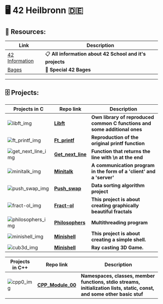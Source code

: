 # :desktop_computer: 42 Heilbronn :de:

## :floppy_disk: Resources:

Link | Description
---|---
[42 Information](https://github.com/jotavare/42-resources) | :clipboard: **All information about 42 School and it's projects**
[Bages](https://github.com/Tilek12/42-project-badges) | :star2: **Special 42 Bages**

---

## :file_cabinet:  Projects:

Projects in C| Repo link | Description
---|---|---
![libft_img](https://github.com/Tilek12/42-project-badges/blob/main/badges/libftm.png) | **[Libft](https://github.com/Tilek12/42HN-libft)** |  **Own library of reproduced common C functions and some additional ones**
![ft_printf_img](https://github.com/Tilek12/42-project-badges/blob/main/badges/ft_printfe.png) | **[Ft_printf](https://github.com/Tilek12/42HN-ft_printf)** | **Reproduction of the original printf function**
![get_next_line_img](https://github.com/Tilek12/42-project-badges/blob/main/badges/get_next_linem.png) | **[Get_next_line](https://github.com/Tilek12/42Heilbronn-get_next_line)** | **Function that returns the line with \n at the end**
![minitalk_img](https://github.com/Tilek12/42-project-badges/blob/main/badges/minitalkm.png) | **[Minitalk](https://github.com/Tilek12/42HN-minitalk)** | **A communication program in the form of a 'client' and a 'server'**
![push_swap_img](https://github.com/Tilek12/42-project-badges/blob/main/badges/push_swapm.png) | **[Push_swap](https://github.com/Tilek12/42HN-push_swap)** | **Data sorting algorithm project**
![fract-ol_img](https://github.com/Tilek12/42-project-badges/blob/main/badges/fract-olm.png) | **[Fract-ol](https://github.com/Tilek12/42HN-fract-ol)** | **This project is about creating graphically beautiful fractals**
![philosophers_img](https://github.com/Tilek12/42-project-badges/blob/main/badges/philosopherse.png) | **[Philosophers](https://github.com/Tilek12/42HN-philosophers)** | **Multithreading program**
![minishell_img](https://github.com/Tilek12/42-project-badges/blob/main/badges/minishelle.png) | **[Minishell](https://github.com/Tilek12/42HN-minishell)** | **This project is about creating a simple shell.**
![cub3d_img](https://github.com/Tilek12/42-project-badges/blob/main/badges/cub3dm.png) | **[Minishell](https://github.com/Tilek12/42HN-cub3D)** | **Ray casting 3D Game.**


Projects in C++| Repo link | Description
---|---|---
![cpp0_img](https://github.com/Tilek12/42-project-badges/blob/main/badges/cppe.png) | **[CPP_Module_00](https://github.com/Tilek12/42HN-CPP_Module_00)** |  **Namespaces, classes, member functions, stdio streams, initialization lists, static, const, and some other basic stuf**

